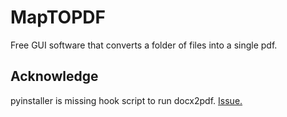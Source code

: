 # MapTOPDF
 Free GUI software that converts a folder of files into a single pdf.

## Acknowledge
pyinstaller is missing hook script to run docx2pdf.
[Issue.](https://github.com/AlJohri/docx2pdf/issues/5)
